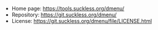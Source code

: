 - Home page: https://tools.suckless.org/dmenu/
- Repository: https://git.suckless.org/dmenu/
- License: https://git.suckless.org/dmenu/file/LICENSE.html
